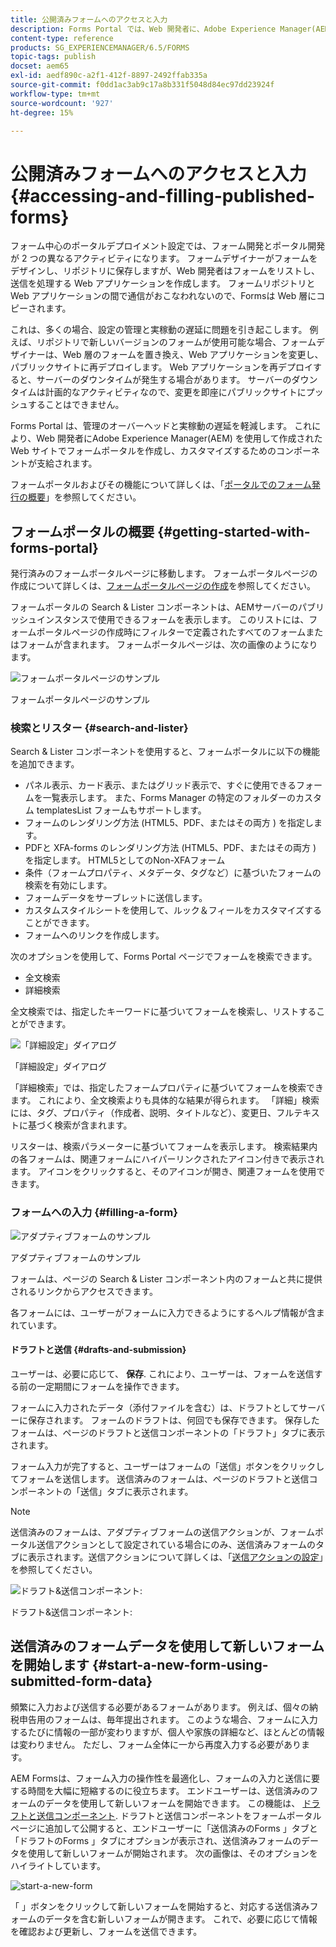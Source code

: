 ```yaml
---
title: 公開済みフォームへのアクセスと入力
description: Forms Portal では、Web 開発者に、Adobe Experience Manager(AEM) を使用して作成された Web サイトでフォームポータルを作成してカスタマイズするためのコンポーネントが支給されます。
content-type: reference
products: SG_EXPERIENCEMANAGER/6.5/FORMS
topic-tags: publish
docset: aem65
exl-id: aedf890c-a2f1-412f-8897-2492ffab335a
source-git-commit: f0dd1ac3ab9c17a8b331f5048d84ec97dd23924f
workflow-type: tm+mt
source-wordcount: '927'
ht-degree: 15%

---
```


# 公開済みフォームへのアクセスと入力{#accessing-and-filling-published-forms}

フォーム中心のポータルデプロイメント設定では、フォーム開発とポータル開発が 2 つの異なるアクティビティになります。 フォームデザイナーがフォームをデザインし、リポジトリに保存しますが、Web 開発者はフォームをリストし、送信を処理する Web アプリケーションを作成します。 フォームリポジトリと Web アプリケーションの間で通信がおこなわれないので、Formsは Web 層にコピーされます。

これは、多くの場合、設定の管理と実稼動の遅延に問題を引き起こします。 例えば、リポジトリで新しいバージョンのフォームが使用可能な場合、フォームデザイナーは、Web 層のフォームを置き換え、Web アプリケーションを変更し、パブリックサイトに再デプロイします。 Web アプリケーションを再デプロイすると、サーバーのダウンタイムが発生する場合があります。 サーバーのダウンタイムは計画的なアクティビティなので、変更を即座にパブリックサイトにプッシュすることはできません。

Forms Portal は、管理のオーバーヘッドと実稼動の遅延を軽減します。 これにより、Web 開発者にAdobe Experience Manager(AEM) を使用して作成された Web サイトでフォームポータルを作成し、カスタマイズするためのコンポーネントが支給されます。

フォームポータルおよびその機能について詳しくは、「[ポータルでのフォーム発行の概要](/help/forms/using/introduction-publishing-forms.md)」を参照してください。

## フォームポータルの概要 {#getting-started-with-forms-portal}

発行済みのフォームポータルページに移動します。 フォームポータルページの作成について詳しくは、[フォームポータルページの作成](../../forms/using/creating-form-portal-page.md)を参照してください。

フォームポータルの Search &amp; Lister コンポーネントは、AEMサーバーのパブリッシュインスタンスで使用できるフォームを表示します。 このリストには、フォームポータルページの作成時にフィルターで定義されたすべてのフォームまたはフォームが含まれます。 フォームポータルページは、次の画像のようになります。

![フォームポータルページのサンプル ](assets/forms-portal-page.png)

フォームポータルページのサンプル

### 検索とリスター {#search-and-lister}

Search &amp; Lister コンポーネントを使用すると、フォームポータルに以下の機能を追加できます。

* パネル表示、カード表示、またはグリッド表示で、すぐに使用できるフォームを一覧表示します。 また、Forms Manager の特定のフォルダーのカスタム templatesList フォームもサポートします。
* フォームのレンダリング方法 (HTML5、PDF、またはその両方 ) を指定します。
* PDFと XFA-forms のレンダリング方法 (HTML5、PDF、またはその両方 ) を指定します。 HTML5としてのNon-XFAフォーム
* 条件（フォームプロパティ、メタデータ、タグなど）に基づいたフォームの検索を有効にします。
* フォームデータをサーブレットに送信します。
* カスタムスタイルシートを使用して、ルック＆フィールをカスタマイズすることができます。
* フォームへのリンクを作成します。

次のオプションを使用して、Forms Portal ページでフォームを検索できます。

* 全文検索
* 詳細検索

全文検索では、指定したキーワードに基づいてフォームを検索し、リストすることができます。

![「詳細設定」ダイアログ](assets/search-panel.png)

「詳細設定」ダイアログ

「詳細検索」では、指定したフォームプロパティに基づいてフォームを検索できます。 これにより、全文検索よりも具体的な結果が得られます。 「詳細」検索には、タグ、プロパティ（作成者、説明、タイトルなど）、変更日、フルテキストに基づく検索が含まれます。

リスターは、検索パラメーターに基づいてフォームを表示します。 検索結果内の各フォームは、関連フォームにハイパーリンクされたアイコン付きで表示されます。 アイコンをクリックすると、そのアイコンが開き、関連フォームを使用できます。

### フォームへの入力 {#filling-a-form}

![アダプティブフォームのサンプル](assets/filling_a_form.png)

アダプティブフォームのサンプル

フォームは、ページの Search &amp; Lister コンポーネント内のフォームと共に提供されるリンクからアクセスできます。

各フォームには、ユーザーがフォームに入力できるようにするヘルプ情報が含まれています。

#### ドラフトと送信 {#drafts-and-submission}

ユーザーは、必要に応じて、 **保存**. これにより、ユーザーは、フォームを送信する前の一定期間にフォームを操作できます。

フォームに入力されたデータ（添付ファイルを含む）は、ドラフトとしてサーバーに保存されます。 フォームのドラフトは、何回でも保存できます。 保存したフォームは、ページのドラフトと送信コンポーネントの「ドラフト」タブに表示されます。

フォーム入力が完了すると、ユーザーはフォームの「送信」ボタンをクリックしてフォームを送信します。 送信済みのフォームは、ページのドラフトと送信コンポーネントの「送信」タブに表示されます。

>[!NOTE]
>
>送信済みのフォームは、アダプティブフォームの送信アクションが、フォームポータル送信アクションとして設定されている場合にのみ、送信済みフォームのタブに表示されます。送信アクションについて詳しくは、「[送信アクションの設定](../../forms/using/configuring-submit-actions.md)」を参照してください。

![ドラフト&amp;送信コンポーネント:](assets/draft-submission.png)

ドラフト&amp;送信コンポーネント:

## 送信済みのフォームデータを使用して新しいフォームを開始します {#start-a-new-form-using-submitted-form-data}

頻繁に入力および送信する必要があるフォームがあります。 例えば、個々の納税申告用のフォームは、毎年提出されます。 このような場合、フォームに入力するたびに情報の一部が変わりますが、個人や家族の詳細など、ほとんどの情報は変わりません。 ただし、フォーム全体に一から再度入力する必要があります。

AEM Formsは、フォーム入力の操作性を最適化し、フォームの入力と送信に要する時間を大幅に短縮するのに役立ちます。 エンドユーザーは、送信済みのフォームのデータを使用して新しいフォームを開始できます。 この機能は、 [ドラフトと送信コンポーネント](../../forms/using/draft-submission-component.md). ドラフトと送信コンポーネントをフォームポータルページに追加して公開すると、エンドユーザーに「送信済みのForms 」タブと「ドラフトのForms 」タブにオプションが表示され、送信済みフォームのデータを使用して新しいフォームが開始されます。 次の画像は、そのオプションをハイライトしています。

![start-a-new-form](assets/start-a-new-form.png)

「 」ボタンをクリックして新しいフォームを開始すると、対応する送信済みフォームのデータを含む新しいフォームが開きます。 これで、必要に応じて情報を確認および更新し、フォームを送信できます。

